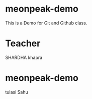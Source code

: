 # meonpeak-demo
This is a Demo for Git and Github class.
# Teacher
SHARDHA khapra
# meonpeak-demo
tulasi Sahu